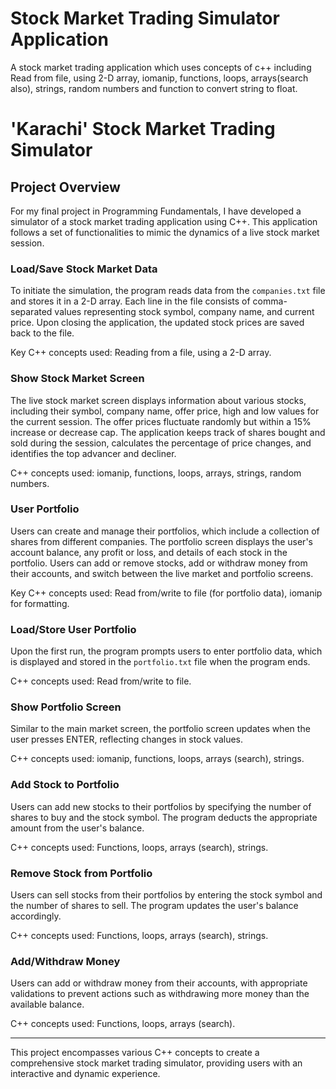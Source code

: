 # Stock Market Trading Simulator Application
A stock market trading application which uses concepts of c++ including Read from file, using 2-D array, iomanip, functions, loops, arrays(search also), strings, random numbers and function to convert string to float.

# 'Karachi' Stock Market Trading Simulator

## Project Overview

For my final project in Programming Fundamentals, I have developed a simulator of a stock market trading application using C++. This application follows a set of functionalities to mimic the dynamics of a live stock market session.

### Load/Save Stock Market Data

To initiate the simulation, the program reads data from the `companies.txt` file and stores it in a 2-D array. Each line in the file consists of comma-separated values representing stock symbol, company name, and current price. Upon closing the application, the updated stock prices are saved back to the file.

Key C++ concepts used: Reading from a file, using a 2-D array.

### Show Stock Market Screen

The live stock market screen displays information about various stocks, including their symbol, company name, offer price, high and low values for the current session. The offer prices fluctuate randomly but within a 15% increase or decrease cap. The application keeps track of shares bought and sold during the session, calculates the percentage of price changes, and identifies the top advancer and decliner.

C++ concepts used: iomanip, functions, loops, arrays, strings, random numbers.

### User Portfolio

Users can create and manage their portfolios, which include a collection of shares from different companies. The portfolio screen displays the user's account balance, any profit or loss, and details of each stock in the portfolio. Users can add or remove stocks, add or withdraw money from their accounts, and switch between the live market and portfolio screens.

Key C++ concepts used: Read from/write to file (for portfolio data), iomanip for formatting.

### Load/Store User Portfolio

Upon the first run, the program prompts users to enter portfolio data, which is displayed and stored in the `portfolio.txt` file when the program ends.

C++ concepts used: Read from/write to file.

### Show Portfolio Screen

Similar to the main market screen, the portfolio screen updates when the user presses ENTER, reflecting changes in stock values.

C++ concepts used: iomanip, functions, loops, arrays (search), strings.

### Add Stock to Portfolio

Users can add new stocks to their portfolios by specifying the number of shares to buy and the stock symbol. The program deducts the appropriate amount from the user's balance.

C++ concepts used: Functions, loops, arrays (search), strings.

### Remove Stock from Portfolio

Users can sell stocks from their portfolios by entering the stock symbol and the number of shares to sell. The program updates the user's balance accordingly.

C++ concepts used: Functions, loops, arrays (search), strings.

### Add/Withdraw Money

Users can add or withdraw money from their accounts, with appropriate validations to prevent actions such as withdrawing more money than the available balance.

C++ concepts used: Functions, loops, arrays (search).

---

This project encompasses various C++ concepts to create a comprehensive stock market trading simulator, providing users with an interactive and dynamic experience.
